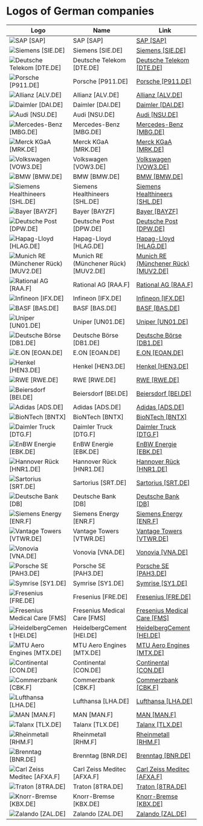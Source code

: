 # Logos of German companies

| Logo | Name  | Link |
| ---- | ----  | ---- |
| ![SAP [SAP]](/img/128/SAP-9dd21c7d.png) | SAP [SAP] | [SAP [SAP]](sap/logo/ ) |
| ![Siemens [SIE.DE]](/img/128/SIE.DE-d1044efa.png) | Siemens [SIE.DE] | [Siemens [SIE.DE]](siemens/logo/ ) |
| ![Deutsche Telekom [DTE.DE]](/img/128/DTE.DE-4717bc2b.png) | Deutsche Telekom [DTE.DE] | [Deutsche Telekom [DTE.DE]](deutsche-telekom/logo/ ) |
| ![Porsche [P911.DE]](/img/128/P911.DE-743d2644.png) | Porsche [P911.DE] | [Porsche [P911.DE]](porsche/logo/ ) |
| ![Allianz [ALV.DE]](/img/128/ALV.DE-5375ed68.png) | Allianz [ALV.DE] | [Allianz [ALV.DE]](allianz/logo/ ) |
| ![Daimler [DAI.DE]](/img/128/DAI.DE-15d968d6.png) | Daimler [DAI.DE] | [Daimler [DAI.DE]](daimler/logo/ ) |
| ![Audi [NSU.DE]](/img/128/NSU.DE-3c3b48b1.png) | Audi [NSU.DE] | [Audi [NSU.DE]](audi/logo/ ) |
| ![Mercedes-Benz [MBG.DE]](/img/128/MBG.DE-52d05055.png) | Mercedes-Benz [MBG.DE] | [Mercedes-Benz [MBG.DE]](mercedes-benz-group/logo/ ) |
| ![Merck KGaA [MRK.DE]](/img/128/MRK.DE-e1a7b3f8.png) | Merck KGaA [MRK.DE] | [Merck KGaA [MRK.DE]](merck-kgaa/logo/ ) |
| ![Volkswagen [VOW3.DE]](/img/128/VOW3.DE-d814a59e.png) | Volkswagen [VOW3.DE] | [Volkswagen [VOW3.DE]](volkswagen/logo/ ) |
| ![BMW [BMW.DE]](/img/128/BMW.DE-4e1b3543.png) | BMW [BMW.DE] | [BMW [BMW.DE]](bmw/logo/ ) |
| ![Siemens Healthineers [SHL.DE]](/img/128/SHL.DE-f200f5f7.png) | Siemens Healthineers [SHL.DE] | [Siemens Healthineers [SHL.DE]](siemens-healthineers/logo/ ) |
| ![Bayer [BAYZF]](/img/128/BAYZF-4286b042.png) | Bayer [BAYZF] | [Bayer [BAYZF]](bayer/logo/ ) |
| ![Deutsche Post [DPW.DE]](/img/128/DPW.DE-2f00a0f1.png) | Deutsche Post [DPW.DE] | [Deutsche Post [DPW.DE]](deutsche-post/logo/ ) |
| ![Hapag-Lloyd [HLAG.DE]](/img/128/HLAG.DE-310276cc.png) | Hapag-Lloyd [HLAG.DE] | [Hapag-Lloyd [HLAG.DE]](hapag-lloyd/logo/ ) |
| ![Munich RE (Münchener Rück) [MUV2.DE]](/img/128/MUV2.DE-fb9f866f.png) | Munich RE (Münchener Rück) [MUV2.DE] | [Munich RE (Münchener Rück) [MUV2.DE]](munich-re/logo/ ) |
| ![Rational AG [RAA.F]](/img/128/RAA.F-5f6eb69d.png) | Rational AG [RAA.F] | [Rational AG [RAA.F]](rational-ag/logo/ ) |
| ![Infineon [IFX.DE]](/img/128/IFX.DE-3617df42.png) | Infineon [IFX.DE] | [Infineon [IFX.DE]](infineon/logo/ ) |
| ![BASF [BAS.DE]](/img/128/BAS.DE-3ace44b8.png) | BASF [BAS.DE] | [BASF [BAS.DE]](basf/logo/ ) |
| ![Uniper [UN01.DE]](/img/128/UN01.DE-556ae456.png) | Uniper [UN01.DE] | [Uniper [UN01.DE]](uniper/logo/ ) |
| ![Deutsche Börse [DB1.DE]](/img/128/DB1.DE-8cd08456.png) | Deutsche Börse [DB1.DE] | [Deutsche Börse [DB1.DE]](deutsche-boerse/logo/ ) |
| ![E.ON [EOAN.DE]](/img/128/EOAN.DE-457b7ae7.png) | E.ON [EOAN.DE] | [E.ON [EOAN.DE]](e-on/logo/ ) |
| ![Henkel [HEN3.DE]](/img/128/HEN3.DE-8d4bf838.png) | Henkel [HEN3.DE] | [Henkel [HEN3.DE]](henkel/logo/ ) |
| ![RWE [RWE.DE]](/img/128/RWE.DE-45cf0686.png) | RWE [RWE.DE] | [RWE [RWE.DE]](rwe/logo/ ) |
| ![Beiersdorf [BEI.DE]](/img/128/BEI.DE-4c7795c9.png) | Beiersdorf [BEI.DE] | [Beiersdorf [BEI.DE]](beiersdorf/logo/ ) |
| ![Adidas [ADS.DE]](/img/128/ADS.DE-25e8d0fa.png) | Adidas [ADS.DE] | [Adidas [ADS.DE]](adidas/logo/ ) |
| ![BioNTech [BNTX]](/img/128/BNTX-502a0ba4.png) | BioNTech [BNTX] | [BioNTech [BNTX]](biontech/logo/ ) |
| ![Daimler Truck [DTG.F]](/img/128/DTG.F-1b12fcb0.png) | Daimler Truck [DTG.F] | [Daimler Truck [DTG.F]](daimler-truck/logo/ ) |
| ![EnBW Energie [EBK.DE]](/img/128/EBK.DE-fa3d2c3e.png) | EnBW Energie [EBK.DE] | [EnBW Energie [EBK.DE]](enbw-energie/logo/ ) |
| ![Hannover Rück [HNR1.DE]](/img/128/HNR1.DE-2e6ddc50.png) | Hannover Rück [HNR1.DE] | [Hannover Rück [HNR1.DE]](hannover-rueck/logo/ ) |
| ![Sartorius [SRT.DE]](/img/128/SRT.DE-d9cb62c8.png) | Sartorius [SRT.DE] | [Sartorius [SRT.DE]](sartorius/logo/ ) |
| ![Deutsche Bank [DB]](/img/128/DB-4b31c419.png) | Deutsche Bank [DB] | [Deutsche Bank [DB]](deutsche-bank/logo/ ) |
| ![Siemens Energy [ENR.F]](/img/128/ENR.F-c0c48056.png) | Siemens Energy [ENR.F] | [Siemens Energy [ENR.F]](siemens-energy/logo/ ) |
| ![Vantage Towers [VTWR.DE]](/img/128/VTWR.DE-0e993e22.png) | Vantage Towers [VTWR.DE] | [Vantage Towers [VTWR.DE]](vantage-towers/logo/ ) |
| ![Vonovia [VNA.DE]](/img/128/VNA.DE-338b3bb7.png) | Vonovia [VNA.DE] | [Vonovia [VNA.DE]](vonovia/logo/ ) |
| ![Porsche SE [PAH3.DE]](/img/128/PAH3.DE-7bb1a252.png) | Porsche SE [PAH3.DE] | [Porsche SE [PAH3.DE]](porsche-se/logo/ ) |
| ![Symrise [SY1.DE]](/img/128/SY1.DE-e51c0540.png) | Symrise [SY1.DE] | [Symrise [SY1.DE]](symrise/logo/ ) |
| ![Fresenius [FRE.DE]](/img/128/FRE.DE-26261643.png) | Fresenius [FRE.DE] | [Fresenius [FRE.DE]](fresenius/logo/ ) |
| ![Fresenius Medical Care [FMS]](/img/128/FMS-87ee5f03.png) | Fresenius Medical Care [FMS] | [Fresenius Medical Care [FMS]](fresenius-medical-care/logo/ ) |
| ![HeidelbergCement [HEI.DE]](/img/128/HEI.DE-92eb5a0b.png) | HeidelbergCement [HEI.DE] | [HeidelbergCement [HEI.DE]](heidelbergcement/logo/ ) |
| ![MTU Aero Engines [MTX.DE]](/img/128/MTX.DE-6b1f7af4.png) | MTU Aero Engines [MTX.DE] | [MTU Aero Engines [MTX.DE]](mtu-aero-engines/logo/ ) |
| ![Continental [CON.DE]](/img/128/CON.DE-8650db7f.png) | Continental [CON.DE] | [Continental [CON.DE]](continental/logo/ ) |
| ![Commerzbank [CBK.F]](/img/128/CBK.F-ba23ad55.png) | Commerzbank [CBK.F] | [Commerzbank [CBK.F]](commerzbank/logo/ ) |
| ![Lufthansa [LHA.DE]](/img/128/LHA.DE-2bbcb2bd.png) | Lufthansa [LHA.DE] | [Lufthansa [LHA.DE]](lufthansa/logo/ ) |
| ![MAN [MAN.F]](/img/128/MAN.F-c56859ae.png) | MAN [MAN.F] | [MAN [MAN.F]](man/logo/ ) |
| ![Talanx [TLX.DE]](/img/128/TLX.DE-f192e219.png) | Talanx [TLX.DE] | [Talanx [TLX.DE]](talanx/logo/ ) |
| ![Rheinmetall [RHM.F]](/img/128/RHM.F-cfa33324.png) | Rheinmetall [RHM.F] | [Rheinmetall [RHM.F]](rheinmetall/logo/ ) |
| ![Brenntag [BNR.DE]](/img/128/BNR.DE-22425ef0.png) | Brenntag [BNR.DE] | [Brenntag [BNR.DE]](brenntag/logo/ ) |
| ![Carl Zeiss Meditec [AFXA.F]](/img/128/AFXA.F-b16c9296.png) | Carl Zeiss Meditec [AFXA.F] | [Carl Zeiss Meditec [AFXA.F]](carl-zeiss-meditec/logo/ ) |
| ![Traton [8TRA.DE]](/img/128/8TRA.DE-092bcb12.png) | Traton [8TRA.DE] | [Traton [8TRA.DE]](traton/logo/ ) |
| ![Knorr-Bremse [KBX.DE]](/img/128/KBX.DE-43d48269.png) | Knorr-Bremse [KBX.DE] | [Knorr-Bremse [KBX.DE]](knorr-bremse/logo/ ) |
| ![Zalando [ZAL.DE]](/img/128/ZAL.DE-e433c2e7.png) | Zalando [ZAL.DE] | [Zalando [ZAL.DE]](zalando/logo/ ) |
